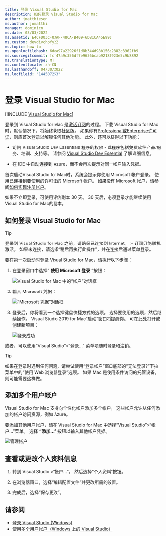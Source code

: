 ```yaml
---
title: 登录 Visual Studio for Mac
description: 如何登录 Visual Studio for Mac
author: jmatthiesen
ms.author: jomatthi
manager: dominicn
ms.date: 03/03/2022
ms.assetid: E4CFD03C-03AF-48CA-B409-6DB1CA45E991
ms.custom: devdivchpfy22
ms.topic: how-to
ms.openlocfilehash: 6dea97a22926f1d8b344d98b156d2882c3962fb9
ms.sourcegitcommit: fcf47a9c356df7e9636bcab92186923e5c9b8892
ms.translationtype: MT
ms.contentlocale: zh-CN
ms.lasthandoff: 04/30/2022
ms.locfileid: "144507253"
---
```

# <a name="sign-in-to-visual-studio-for-mac"></a>登录 Visual Studio for Mac

 [!INCLUDE [Visual Studio for Mac](~/includes/applies-to-version/vs-mac-only.md)]

登录到 Visual Studio for Mac 是[激活订阅](enable-subscription.md)的过程。 下载 Visual Studio for Mac 时，默认情况下，将始终获取社区版。 如果你有[Professional或Enterprise许可证](https://visualstudio.microsoft.com/vs/compare/)，则应首次登录以解锁任何其他功能。 此外，还可以获得以下功能：

* 访问 Visual Studio Dev Essentials 程序的权限 - 此程序包括免费软件产品/服务、培训、支持等。 请参阅 [Visual Studio Dev Essential](https://visualstudio.microsoft.com/dev-essentials/) 了解详细信息。

* 在 IDE 中自动连接到 Azure，而不会再次提示对同一帐户输入凭据。

首次启动Visual Studio for Mac时，系统会提示你使用 Microsoft 帐户登录。 使用已连接到要使用的许可证的 Microsoft 帐户。 如果没有 Microsoft 帐户，请参阅[如何实现注册帐户](https://support.microsoft.com/account-billing/how-to-create-a-new-microsoft-account-a84675c3-3e9e-17cf-2911-3d56b15c0aaf)。

如果不立即登录，可使用评估副本 30 天。 30 天后，必须登录才能继续使用Visual Studio for Mac的副本。

## <a name="how-to-sign-in-to-visual-studio-for-mac"></a>如何登录 Visual Studio for Mac

> [!TIP]
> 登录到 Visual Studio for Mac 之前，请确保已连接到 Internet。 > 订阅只能联机激活。 如果未连接，请选择“稍后再执行此操作”，并在连接后通过菜单登录。

要在第一次启动时登录 Visual Studio for Mac，请执行以下步骤：

1. 在登录窗口中选择“ **使用 Microsoft 登录** ”按钮：

    ![Visual Studio for Mac 中的“帐户”对话框](media/ide-tour-2019-start-signin.png)

2. 输入 Microsoft 凭据：

    ![“Microsoft 凭据”对话框](media/signing-in-image13.png)

4. 登录后，你将看到一个选择键盘快捷方式的选项。 选择要使用的选项，然后继续操作。 Visual Studio 2019 for Mac“启动”窗口将提醒你。 可在此处打开或创建新项目：

    ![登录成功](media/signing-in-image14.png)

或者，可以使用“Visual Studio”>“登录...” 菜单项随时登录和注销。

> [!TIP]
> 如果在登录时遇到任何问题，请尝试使用“登录帐户”窗口底部的“无法登录?”下拉菜单中的“使用 Web 浏览器登录”选项。 如果 Mac 是使用条件访问的托管设备，则可能需要这样做。

## <a name="adding-multiple-user-accounts"></a>添加多个用户帐户

Visual Studio for Mac 支持向个性化帐户添加多个帐户。 这些帐户允许从任何添加的帐户访问资源，例如 Azure。

要添加其他用户帐户，请在 Visual Studio for Mac 中选择“Visual Studio”>“帐户...”菜单。 选择 **“添加...”** 按钮以输入其他帐户凭据。

![管理帐户](media/user-accounts-login.png)

## <a name="view-or-change-your-profile-information"></a>查看或更改个人资料信息

1. 转到 Visual Studio >“帐户...”， 然后选择“个人资料”按钮。

2. 在浏览器窗口，选择“编辑配置文件”并更改所需的设置。

3. 完成后，选择“保存更改”。

## <a name="see-also"></a>请参阅

- [登录 Visual Studio (Windows)](/visualstudio/ide/signing-in-to-visual-studio)
- [使用多个用户帐户（Windows 上的 Visual Studio）](/visualstudio/ide/work-with-multiple-user-accounts)
